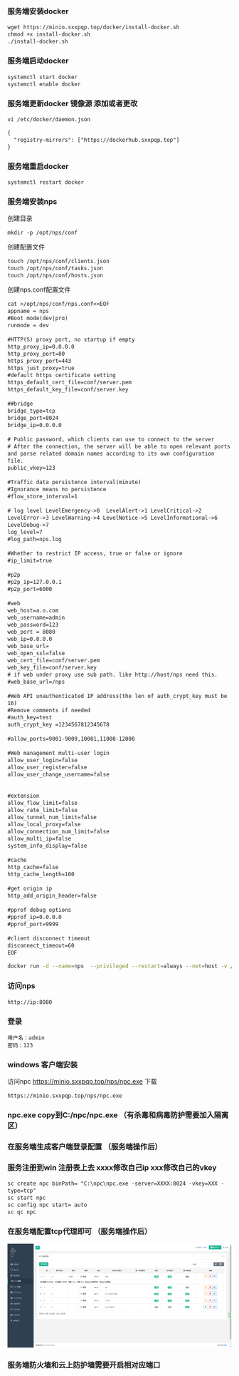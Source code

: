### 服务端安装docker 
```
wget https://minio.sxxpqp.top/docker/install-docker.sh
chmod +x install-docker.sh
./install-docker.sh
```
### 服务端启动docker
```
systemctl start docker
systemctl enable docker
```
### 服务端更新docker 镜像源 添加或者更改
```
vi /etc/docker/daemon.json
```
```
{
  "registry-mirrors": ["https://dockerhub.sxxpqp.top"]
}
```
### 服务端重启docker
```
systemctl restart docker
```

### 服务端安装nps
创建目录
```
mkdir -p /opt/nps/conf
```
创建配置文件
```
touch /opt/nps/conf/clients.json
touch /opt/nps/conf/tasks.json
touch /opt/nps/conf/hosts.json
```
创建nps.conf配置文件
```
cat >/opt/nps/conf/nps.conf<<EOF
appname = nps
#Boot mode(dev|pro)
runmode = dev

#HTTP(S) proxy port, no startup if empty
http_proxy_ip=0.0.0.0
http_proxy_port=80
https_proxy_port=443
https_just_proxy=true
#default https certificate setting
https_default_cert_file=conf/server.pem
https_default_key_file=conf/server.key

##bridge
bridge_type=tcp
bridge_port=8024
bridge_ip=0.0.0.0

# Public password, which clients can use to connect to the server
# After the connection, the server will be able to open relevant ports and parse related domain names according to its own configuration file.
public_vkey=123

#Traffic data persistence interval(minute)
#Ignorance means no persistence
#flow_store_interval=1

# log level LevelEmergency->0  LevelAlert->1 LevelCritical->2 LevelError->3 LevelWarning->4 LevelNotice->5 LevelInformational->6 LevelDebug->7
log_level=7
#log_path=nps.log

#Whether to restrict IP access, true or false or ignore
#ip_limit=true

#p2p
#p2p_ip=127.0.0.1
#p2p_port=6000

#web
web_host=a.o.com
web_username=admin
web_password=123
web_port = 8080
web_ip=0.0.0.0
web_base_url=
web_open_ssl=false
web_cert_file=conf/server.pem
web_key_file=conf/server.key
# if web under proxy use sub path. like http://host/nps need this.
#web_base_url=/nps

#Web API unauthenticated IP address(the len of auth_crypt_key must be 16)
#Remove comments if needed
#auth_key=test
auth_crypt_key =1234567812345678

#allow_ports=9001-9009,10001,11000-12000

#Web management multi-user login
allow_user_login=false
allow_user_register=false
allow_user_change_username=false


#extension
allow_flow_limit=false
allow_rate_limit=false
allow_tunnel_num_limit=false
allow_local_proxy=false
allow_connection_num_limit=false
allow_multi_ip=false
system_info_display=false

#cache
http_cache=false
http_cache_length=100

#get origin ip
http_add_origin_header=false

#pprof debug options
#pprof_ip=0.0.0.0
#pprof_port=9999

#client disconnect timeout
disconnect_timeout=60
EOF
```



```bash
docker run -d --name=nps  --privileged --restart=always --net=host -v /opt/nps/conf:/conf sxxpqp/nps
```


### 访问nps
```
http://ip:8080
```
### 登录
```
用户名：admin
密码：123
```

### windows 客户端安装
访问npc https://minio.sxxpqp.top/nps/npc.exe 下载
```
https://minio.sxxpqp.top/nps/npc.exe
```
### npc.exe copy到C:/npc/npc.exe  （有杀毒和病毒防护需要加入隔离区）

### 在服务端生成客户端登录配置 （服务端操作后）

### 服务注册到win 注册表上去 xxxx修改自己ip xxx修改自己的vkey
```
sc create npc binPath= "C:\npc\npc.exe -server=XXXX:8024 -vkey=XXX -type=tcp"
sc start npc
sc config npc start= auto
sc qc npc
```

### 在服务端配置tcp代理即可 （服务端操作后）
![alt text](image.png)

### 服务端防火墙和云上防护墙需要开启相对应端口
